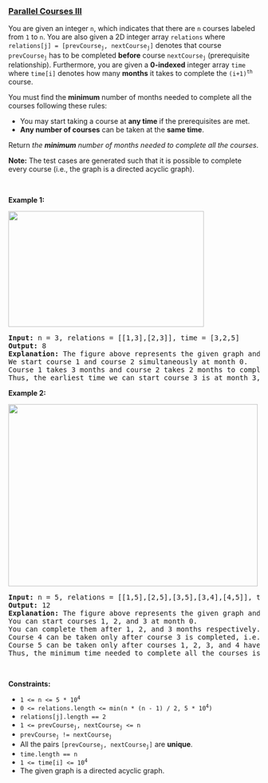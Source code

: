 ### [Parallel Courses III](https://leetcode.com/problems/parallel-courses-iii)

<p>You are given an integer <code>n</code>, which indicates that there are <code>n</code> courses labeled from <code>1</code> to <code>n</code>. You are also given a 2D integer array <code>relations</code> where <code>relations[j] = [prevCourse<sub>j</sub>, nextCourse<sub>j</sub>]</code> denotes that course <code>prevCourse<sub>j</sub></code> has to be completed <strong>before</strong> course <code>nextCourse<sub>j</sub></code> (prerequisite relationship). Furthermore, you are given a <strong>0-indexed</strong> integer array <code>time</code> where <code>time[i]</code> denotes how many <strong>months</strong> it takes to complete the <code>(i+1)<sup>th</sup></code> course.</p>

<p>You must find the <strong>minimum</strong> number of months needed to complete all the courses following these rules:</p>

<ul>
	<li>You may start taking a course at <strong>any time</strong> if the prerequisites are met.</li>
	<li><strong>Any number of courses</strong> can be taken at the <strong>same time</strong>.</li>
</ul>

<p>Return <em>the <strong>minimum</strong> number of months needed to complete all the courses</em>.</p>

<p><strong>Note:</strong> The test cases are generated such that it is possible to complete every course (i.e., the graph is a directed acyclic graph).</p>

<p>&nbsp;</p>
<p><strong class="example">Example 1:</strong></p>
<strong><img alt="" src="https://assets.leetcode.com/uploads/2021/10/07/ex1.png" style="width: 392px; height: 232px;" /></strong>

<pre>
<strong>Input:</strong> n = 3, relations = [[1,3],[2,3]], time = [3,2,5]
<strong>Output:</strong> 8
<strong>Explanation:</strong> The figure above represents the given graph and the time required to complete each course. 
We start course 1 and course 2 simultaneously at month 0.
Course 1 takes 3 months and course 2 takes 2 months to complete respectively.
Thus, the earliest time we can start course 3 is at month 3, and the total time required is 3 + 5 = 8 months.
</pre>

<p><strong class="example">Example 2:</strong></p>
<strong><img alt="" src="https://assets.leetcode.com/uploads/2021/10/07/ex2.png" style="width: 500px; height: 365px;" /></strong>

<pre>
<strong>Input:</strong> n = 5, relations = [[1,5],[2,5],[3,5],[3,4],[4,5]], time = [1,2,3,4,5]
<strong>Output:</strong> 12
<strong>Explanation:</strong> The figure above represents the given graph and the time required to complete each course.
You can start courses 1, 2, and 3 at month 0.
You can complete them after 1, 2, and 3 months respectively.
Course 4 can be taken only after course 3 is completed, i.e., after 3 months. It is completed after 3 + 4 = 7 months.
Course 5 can be taken only after courses 1, 2, 3, and 4 have been completed, i.e., after max(1,2,3,7) = 7 months.
Thus, the minimum time needed to complete all the courses is 7 + 5 = 12 months.
</pre>

<p>&nbsp;</p>
<p><strong>Constraints:</strong></p>

<ul>
	<li><code>1 &lt;= n &lt;= 5 * 10<sup>4</sup></code></li>
	<li><code>0 &lt;= relations.length &lt;= min(n * (n - 1) / 2, 5 * 10<sup>4</sup>)</code></li>
	<li><code>relations[j].length == 2</code></li>
	<li><code>1 &lt;= prevCourse<sub>j</sub>, nextCourse<sub>j</sub> &lt;= n</code></li>
	<li><code>prevCourse<sub>j</sub> != nextCourse<sub>j</sub></code></li>
	<li>All the pairs <code>[prevCourse<sub>j</sub>, nextCourse<sub>j</sub>]</code> are <strong>unique</strong>.</li>
	<li><code>time.length == n</code></li>
	<li><code>1 &lt;= time[i] &lt;= 10<sup>4</sup></code></li>
	<li>The given graph is a directed acyclic graph.</li>
</ul>
